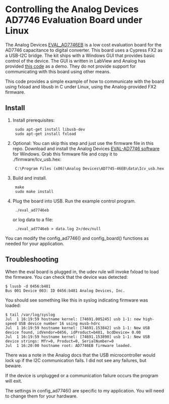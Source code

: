 # Controlling the Analog Devices AD7746 Evaluation Board under Linux

The Analog Devices [EVAL_AD7746EB](https://www.analog.com/media/en/technical-documentation/evaluation-documentation/EVAL-AD7746EB.PDF) 
is a low cost evaluation board for the AD7746 capacitance to digital converter.
This board uses a Cypress FX2 as a USB-I2C bridge. The kit ships with a Windows
GUI that provides basic control of the device. The GUI is written in LabView and
Analog has provided [this code](https://ez.analog.com/data_converters/precision_adcs/w/documents/3398/can-you-send-me-the-ad7746-labview-source-code)
as a demo. They do not provide support for communicating with this board using 
other means. 

This code provides a simple example of how to communicate with the board using
fxload and libusb in C under Linux, using the Analog-provided FX2 firmware.

## Install

1) Install prerequisites:

        sudo apt-get install libusb-dev
        sudo apt-get install fxload

2) Optional: You can skip this step and just use the firmware file in this repo.
Download and install the Analog Devices 
[EVAL-AD7746 software](https://www.analog.com/en/design-center/evaluation-hardware-and-software/evaluation-boards-kits/eval-ad7746.html#eb-relatedsoftware) 
for Windows. Grab this firmware file and copy it to ./firmware/Icv_usb.hex:

        C:\Program Files (x86)\Analog Devices\AD7745-46EB\data\Icv_usb.hex

3) Build and install.

        make
        sudo make install

4) Plug the board into USB. Run the example control program. 

        ./eval_ad7746eb

    or log data to a file:

        ./eval_ad7746eb > data.log 2>/dev/null

You can modify the config_ad7746() and config_board() functions as needed for 
your application.

## Troubleshooting

When the eval board is plugged in, the udev rule will invoke fxload to load the
firmware. You can check that the device was detected:

```
$ lsusb -d 0456:b481
Bus 001 Device 003: ID 0456:b481 Analog Devices, Inc.
```
You should see something like this in syslog indicating firmware was loaded:

```
$ tail /var/log/syslog
Jul  1 16:19:59 hostname kernel: [74691.005245] usb 1-1: new high-speed USB device number 16 using musb-hdrc
Jul  1 16:19:59 hostname kernel: [74691.153842] usb 1-1: New USB device found, idVendor=0456, idProduct=b481, bcdDevice= 0.00
Jul  1 16:19:59 hostname kernel: [74691.153890] usb 1-1: New USB device strings: Mfr=0, Product=0, SerialNumber=0
Jul  1 16:20:00 hostname root: AD7746EB firmware loaded.
```

There was a note in the Analog docs that the USB microcontroller would lock up
if the I2C communication fails. I did not see any failures, but beware.

If the device is unplugged or a communication failure occurs the program will 
exit.

The settings in config_ad7746() are specific to my application. You will need to
change them for your hardware.

